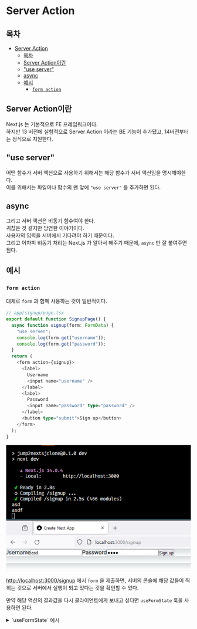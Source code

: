# Server Action

## 목차

- [Server Action](#server-action)
  - [목차](#목차)
  - [Server Action이란](#server-action이란)
  - ["use server"](#use-server)
  - [async](#async)
  - [예시](#예시)
    - [`form action`](#form-action)

## Server Action이란

Next.js 는 기본적으로 FE 프레임워크이다.  
하지만 13 버전에 실험적으로 Server Action 이라는 BE 기능이 추가됐고, 14버전부터는 정식으로 지원한다.

## "use server"

어떤 함수가 서버 액션으로 사용하기 위해서는 해당 함수가 서버 액션임을 명시해야한다.  
이를 위해서는 파일이나 함수의 맨 앞에 `"use server"` 를 추가하면 된다.

## async

그리고 서버 액션은 비동기 함수여야 한다.  
귀찮은 것 같지만 당연한 이야기이다.  
사용자의 입력을 서버에서 기다려야 하기 때문이다.  
그리고 어차피 비동기 처리는 Next.js 가 알아서 해주기 때문에, `async` 만 잘 붙여주면 된다.

## 예시

### `form action`

대체로 `form` 과 함께 사용하는 것이 일반적이다.

```ts
// app/signup/page.tsx
export default function SignupPage() {
  async function signup(form: FormData) {
    "use server";
    console.log(form.get("username"));
    console.log(form.get("password"));
  }
  return (
    <form action={signup}>
      <label>
        Username
        <input name="username" />
      </label>
      <label>
        Password
        <input name="password" type="password" />
      </label>
      <button type="submit">Sign up</button>
    </form>
  );
}
```

![Server Action Signup 페이지 예시](server-action-signup.png)

[http://localhost:3000/signup](http://localhost:3000/signup) 에서 `form` 을 제출하면, 서버의 콘솔에 해당 값들이 찍히는 것으로 서버에서 실행이 되고 있다는 것을 확인할 수 있다.

만약 해당 액션의 결과값을 다시 클라이언트에게 보내고 싶다면 `useFormState` 훅을 사용하면 된다.

<details>
<summary>`useFormState` 예시</summary>
```ts
// app/signup/actions.ts
"use server";

export interface State {
username: string;
password: string;
prev?: {
username: string;
password: string;
};
}

export async function signup(prevState: State, form: FormData): Promise<State> {
const username = form.get("username") as string;
const password = form.get("password") as string;
delete prevState.prev;
const prev = prevState;

return {
username,
password,
prev,
};
}

````

```tsx
// app/signup/page.tsx
"use client";

import { useFormState } from "react-dom";
import { State, signup } from "./actions";

const initialState: State = {
  username: "",
  password: "",
};

export default function SignupPage() {
  const [state, formAction] = useFormState(signup, initialState);

  return (
    <form action={formAction}>
      <label>
        Username
        <input name="username" />
      </label>
      <label>
        Password
        <input name="password" type="password" />
      </label>
      <p>{JSON.stringify(state)}</p>
      <button type="submit">Sign up</button>
    </form>
  );
}
````

</details>
